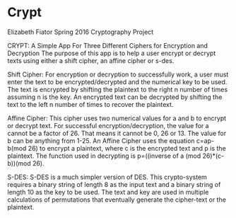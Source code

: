 # Crypt
Elizabeth Fiator
Spring 2016
Cryptography Project

CRYPT: A Simple App For Three Different Ciphers for Encryption and Decryption
	The purpose of this app is to help a user encrypt or decrypt texts using either a shift cipher, an affine cipher or s-des. 

Shift Cipher: For encryption or decryption to successfully work, a user must enter the text to be encrypted/decrypted and the numerical key to be used. The text is encrypted by shifting the plaintext to the right n number of times assuming n is the key. An encrypted text can be decrypted by shifting the text to the left n number of times to recover the plaintext. 

Affine Cipher: This cipher uses two numerical values for a and b to encrypt or decrypt text. For successful encryption/decryption, the value for a cannot be a factor of 26. That means it cannot be 0, 26 or 13. The value for b can be anything from 1-25.   An Affine Cipher uses the equation c=ap-b(mod 26)
 to encrypt a plaintext, where c is the encrypted text and p is the plaintext. The function used in decrypting is p=((inverse of a (mod 26)*(c-b))(mod 26).

S-DES: S-DES is a much simpler version of DES. This crypto-system requires a binary string of length 8 as the input text and a binary string of length 10 as the key to be used. The text and key are used in multiple calculations of permutations that eventually generate the cipher-text or the plaintext. 

